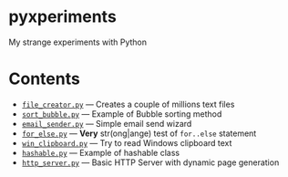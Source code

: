 # pyxperiments
My strange experiments with Python

# Contents

- [`file_creator.py`](/file_creator.py) — Creates a couple of millions text files
- [`sort_bubble.py`](/sort_bubble.py) — Example of Bubble sorting method
- [`email_sender.py`](/email_sender.py) — Simple email send wizard
- [`for_else.py`](/for_else.py) — **Very** str(ong|ange) test of `for..else` statement
- [`win_clipboard.py`](/win_clipboard.py) — Try to read Windows clipboard text
- [`hashable.py`](/hashable.py) — Example of hashable class
- [`http_server.py`](/http_server.py) — Basic HTTP Server with dynamic page generation
